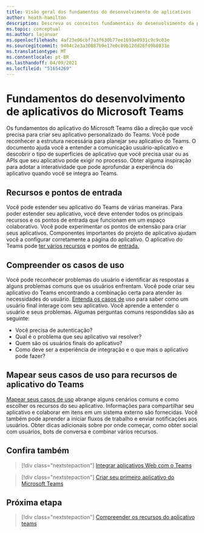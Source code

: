 ```yaml
---
title: Visão geral dos fundamentos do desenvolvimento de aplicativos
author: heath-hamilton
description: Descreva os conceitos fundamentais do desenvolvimento da plataforma teams.
ms.topic: conceptual
ms.author: lajanuar
ms.openlocfilehash: 4af23e06cbf7a3f630b77ee1693e0931c9c9c03e
ms.sourcegitcommit: 9404c2e3a30887b9e17e0c89b12dd26fd9b8033e
ms.translationtype: MT
ms.contentlocale: pt-BR
ms.lasthandoff: 04/09/2021
ms.locfileid: "51654269"
---
```

# <a name="microsoft-teams-app-development-fundamentals"></a>Fundamentos do desenvolvimento de aplicativos do Microsoft Teams

Os fundamentos do aplicativo do Microsoft Teams dão a direção que você precisa para criar seu aplicativo personalizado do Teams. Você pode reconhecer a estrutura necessária para planejar seu aplicativo do Teams. O documento ajuda você a entender a comunicação usuário-aplicativo e descobrir o tipo de superfícies de aplicativo que você precisa usar ou as APIs que seu aplicativo pode exigir no processo. Obter alguma inspiração para adotar a interatividade que pode aprofundar a experiência do aplicativo quando você se integra ao Teams.

## <a name="capabilities-and-entry-points"></a>Recursos e pontos de entrada

Você pode estender seu aplicativo do Teams de várias maneiras. Para poder estender seu aplicativo, você deve entender todos os principais recursos e os pontos de entrada que funcionam em um espaço colaborativo. Você pode experimentar os pontos de extensão para criar seus aplicativos. Componentes importantes do projeto de aplicativo ajudam você a configurar corretamente a página do aplicativo. O aplicativo do Teams pode [ter vários recursos](../concepts/capabilities-overview.md) e pontos de [entrada.](../concepts/extensibility-points.md)

## <a name="understand-your-use-cases"></a>Compreender os casos de uso

Você pode reconhecer problemas do usuário e identificar as respostas a alguns problemas comuns que os usuários enfrentam. Você pode criar seu aplicativo do Teams encontrando a combinação certa para atender às necessidades do usuário. [Entenda os casos de](../concepts/design/understand-use-cases.md) uso para saber como um usuário final interage com seu aplicativo. Você aprende a entender o usuário e seus problemas. Algumas perguntas comuns respondidas são as seguinte:

* Você precisa de autenticação?
* Qual é o problema que seu aplicativo vai resolver?
* Quem são os usuários finais do aplicativo?
* Como deve ser a experiência de integração e o que mais o aplicativo pode fazer?

## <a name="map-your-use-cases-to-teams-app-capabilities"></a>Mapear seus casos de uso para recursos de aplicativo do Teams

[Mapear seus casos de uso](../concepts/design/map-use-cases.md) abrange alguns cenários comuns e como escolher os recursos do seu aplicativo. Informações para compartilhar seu aplicativo e colaborar em itens em um sistema externo são fornecidas. Você também pode aprender a iniciar fluxos de trabalho e enviar notificações aos usuários. Obter dicas adicionais sobre por onde começar, como obter social com usuários, bots de conversa e combinar vários recursos.

## <a name="see-also"></a>Confira também

> [!div class="nextstepaction"]
> [Integrar aplicativos Web com o Teams](../samples/integrating-web-apps.md)

> [!div class="nextstepaction"]
> [Criar seu primeiro aplicativo do Microsoft Teams](../build-your-first-app/build-first-app-overview.md)

## <a name="next-step"></a>Próxima etapa

> [!div class="nextstepaction"]
> [Compreender os recursos do aplicativo teams](capabilities-overview.md)

